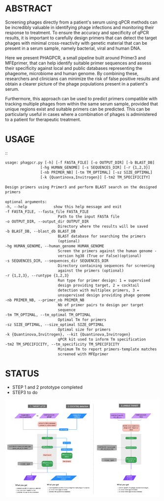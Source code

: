 # ABSTRACT

Screening phages directly from a patient's serum using qPCR methods can be incredibly valuable in identifying phage infections and monitoring their response to treatment. To ensure the accuracy and specificity of qPCR results, it is important to carefully design primers that can detect the target phages with minimal cross-reactivity with genetic material that can be present in a serum sample, namely bacterial, viral and human DNA. 

Here we present PHAGPCR, a small pipeline built around Primer3 and MFEprimer, that can help identify suitable primer sequences and assess their specificity against local and public databases representing the phageome, microbiome and human genome. By combining these, researchers and clinicians can minimize the risk of false positive results and obtain a clearer picture of the phage populations present in a patient's serum.

Furthermore, this approach can be used to predict primers compatible with tracking multiple phages from within the same serum sample, provided that unique regions exist and suitable primers can be predicted. This can be particularly useful in cases where a combination of phages is administered to a patient for therapeutic treatment.
# USAGE

::

    usage: phagpcr.py [-h] [-f FASTA_FILE] [-o OUTPUT_DIR] [-b BLAST_DB]
                    [-hg HUMAN_GENOME] [-s SEQUENCES_DIR] [-r {1,2,3}]
                    [-nb PRIMER_NB] [-tm TM_OPTIMAL] [-sz SIZE_OPTIMAL]
                    [-k {Quantinova,Invitrogen}] [-tm2 TM_SPECIFICITY]

    Design primers using Primer3 and perform BLAST search on the designed
    primers

    optional arguments:
    -h, --help            show this help message and exit
    -f FASTA_FILE, --fasta_file FASTA_FILE
                            Path to the input FASTA file
    -o OUTPUT_DIR, --output_dir OUTPUT_DIR
                            Directory where the results will be saved
    -b BLAST_DB, --blast_db BLAST_DB
                            BLAST database for searching the primers
                            (optional)
    -hg HUMAN_GENOME, --human_genome HUMAN_GENOME
                            Screen the primers against the human genome -
                            version hg38 (True or False)(optional)
    -s SEQUENCES_DIR, --sequences_dir SEQUENCES_DIR
                            Directory containing sequences for screening
                            against the primers (optional)
    -r {1,2,3}, --runtype {1,2,3}
                            Run type for primer design: 1 = supervised
                            design providing target, 2 = cocktail
                            detection with multiplex primers, 3 =
                            unsupervised design providing phage genome
    -nb PRIMER_NB, --primer_nb PRIMER_NB
                            Nb of primer pairs to design per target
                            sequence
    -tm TM_OPTIMAL, --tm_optimal TM_OPTIMAL
                            Optimal Tm for primers
    -sz SIZE_OPTIMAL, --size_optimal SIZE_OPTIMAL
                            Optimal size for primers
    -k {Quantinova,Invitrogen}, --kit {Quantinova,Invitrogen}
                            qPCR kit used to inform Tm specification
    -tm2 TM_SPECIFICITY, --tm_specificity TM_SPECIFICITY
                            Minimum Tm to report primers-template matches
                            screened with MFEprimer

# STATUS

- STEP 1 and 2 prototype completed
- STEP3 to do

![schema](data/Figma_2023-03-07.png)